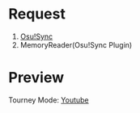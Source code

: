 # Request 
1. [Osu!Sync](https://github.com/Deliay/osuSync)
2. MemoryReader(Osu!Sync Plugin)

# Preview
Tourney Mode: [Youtube](https://www.youtube.com/watch?v=begp3yimqaI)